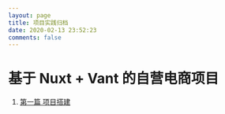 ```yaml
---
layout: page
title: 项目实践归档
date: 2020-02-13 23:52:23
comments: false
---
```


# 基于 Nuxt + Vant 的自营电商项目

1. [第一篇 项目搭建](/zh-CN/项目日志-Project-Log/e-shop-h5-init/)

